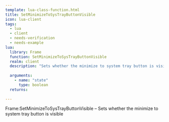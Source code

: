 ```yaml
---
template: lua-class-function.html
title: SetMinimizeToSysTrayButtonVisible
icon: lua-client
tags:
  - lua
  - client
  - needs-verification
  - needs-example
lua:
  library: Frame
  function: SetMinimizeToSysTrayButtonVisible
  realm: client
  description: "Sets whether the minimize to system tray button is visible"
  
  arguments:
    - name: "state"
      type: boolean
  returns:
    
---
```


<div class="lua__search__keywords">
Frame:SetMinimizeToSysTrayButtonVisible &#x2013; Sets whether the minimize to system tray button is visible
</div>
